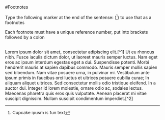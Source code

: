 #Footnotes

Type the following marker at the end of the sentense: ([^1]) to use that as a footnotes

Each footnote must have a unique reference number, put into brackets followed by a colon

<br/>
Lorem ipsum dolor sit amet, consectetur adipiscing elit.[^1] Ut eu rhoncus nibh. Fusce iaculis dictum dolor, ut laoreet mauris semper luctus. Nam eget eros ac ipsum interdum egestas eget a dui. Suspendisse potenti. Morbi hendrerit mauris at sapien dapibus commodo. Mauris semper mollis sapien sed bibendum. Nam vitae posuere urna, in pulvinar mi. Vestibulum ante ipsum primis in faucibus orci luctus et ultrices posuere cubilia curae; In aliquam aliquet ultrices. Sed consectetur mollis odio tristique eleifend. In a auctor dui. Integer id lorem molestie, ornare odio ac, sodales lectus. Maecenas pharetra quis eros quis vulputate. Aenean placerat mi vitae suscipit dignissim. Nullam suscipit condimentum imperdiet.[^2]

[^1]: Cupcake ipusm is fun text
[^2]: [Cupcake Ipsum](https://www.lipsum.com/feed/html)


